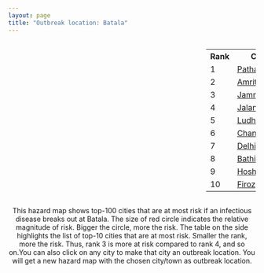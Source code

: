 ```yaml
---
layout: page
title: "Outbreak location: Batala"
---
```

<div style="width: 100%; overflow: auto;">
<div style="width: 75%; float: left;">
<div id="mapid">
<script src="https://buda-magenta.github.io/hazard_map/load_map.js"></script>

<script>
var marker_outbreak = L.marker([31.819303, 75.199994],{"autoPan": true}).addTo(map); marker_outbreak.bindTooltip("Batala").openTooltip();

var circle_1 = L.circle([32.301710, 75.658642], {"pane": "markerPane", "color": "red", "fill": true, "fillOpacity": 0.2, "fillRule": "evenodd", "lineCap": "round", "lineJoin": "round", "opacity": 1.0, "radius": 197664, "stroke": true, "weight": 3}).addTo(map);
circle_1.bindTooltip("Pathankot<br>rank: 1<br>hazard index: 0.197665")
circle_1.bindPopup('<a href="https://buda-magenta.github.io/hazard_map/Pathankot">Pathankot</a>')

var circle_2 = L.circle([31.634308, 74.873679], {"pane": "markerPane", "color": "red", "fill": true, "fillOpacity": 0.2, "fillRule": "evenodd", "lineCap": "round", "lineJoin": "round", "opacity": 1.0, "radius": 54716, "stroke": true, "weight": 3}).addTo(map);
circle_2.bindTooltip("Amritsar<br>rank: 2<br>hazard index: 0.054716")
circle_2.bindPopup('<a href="https://buda-magenta.github.io/hazard_map/Amritsar">Amritsar</a>')

var circle_3 = L.circle([32.718561, 74.858092], {"pane": "markerPane", "color": "red", "fill": true, "fillOpacity": 0.2, "fillRule": "evenodd", "lineCap": "round", "lineJoin": "round", "opacity": 1.0, "radius": 32942, "stroke": true, "weight": 3}).addTo(map);
circle_3.bindTooltip("Jammu<br>rank: 3<br>hazard index: 0.032942")
circle_3.bindPopup('<a href="https://buda-magenta.github.io/hazard_map/Jammu">Jammu</a>')

var circle_4 = L.circle([31.292011, 75.568058], {"pane": "markerPane", "color": "red", "fill": true, "fillOpacity": 0.2, "fillRule": "evenodd", "lineCap": "round", "lineJoin": "round", "opacity": 1.0, "radius": 28100, "stroke": true, "weight": 3}).addTo(map);
circle_4.bindTooltip("Jalandhar<br>rank: 4<br>hazard index: 0.028101")
circle_4.bindPopup('<a href="https://buda-magenta.github.io/hazard_map/Jalandhar">Jalandhar</a>')

var circle_5 = L.circle([30.909016, 75.851601], {"pane": "markerPane", "color": "red", "fill": true, "fillOpacity": 0.2, "fillRule": "evenodd", "lineCap": "round", "lineJoin": "round", "opacity": 1.0, "radius": 27999, "stroke": true, "weight": 3}).addTo(map);
circle_5.bindTooltip("Ludhiana<br>rank: 5<br>hazard index: 0.028000")
circle_5.bindPopup('<a href="https://buda-magenta.github.io/hazard_map/Ludhiana">Ludhiana</a>')

var circle_6 = L.circle([30.733442, 76.779714], {"pane": "markerPane", "color": "red", "fill": true, "fillOpacity": 0.2, "fillRule": "evenodd", "lineCap": "round", "lineJoin": "round", "opacity": 1.0, "radius": 16604, "stroke": true, "weight": 3}).addTo(map);
circle_6.bindTooltip("Chandigarh<br>rank: 6<br>hazard index: 0.016604")
circle_6.bindPopup('<a href="https://buda-magenta.github.io/hazard_map/Chandigarh">Chandigarh</a>')

var circle_7 = L.circle([28.651718, 77.221939], {"pane": "markerPane", "color": "red", "fill": true, "fillOpacity": 0.2, "fillRule": "evenodd", "lineCap": "round", "lineJoin": "round", "opacity": 1.0, "radius": 6230, "stroke": true, "weight": 3}).addTo(map);
circle_7.bindTooltip("Delhi<br>rank: 7<br>hazard index: 0.006230")
circle_7.bindPopup('<a href="https://buda-magenta.github.io/hazard_map/Delhi">Delhi</a>')

var circle_8 = L.circle([30.179115, 75.047102], {"pane": "markerPane", "color": "red", "fill": true, "fillOpacity": 0.2, "fillRule": "evenodd", "lineCap": "round", "lineJoin": "round", "opacity": 1.0, "radius": 5098, "stroke": true, "weight": 3}).addTo(map);
circle_8.bindTooltip("Bathinda<br>rank: 8<br>hazard index: 0.005098")
circle_8.bindPopup('<a href="https://buda-magenta.github.io/hazard_map/Bathinda">Bathinda</a>')

var circle_9 = L.circle([31.608574, 75.846442], {"pane": "markerPane", "color": "red", "fill": true, "fillOpacity": 0.2, "fillRule": "evenodd", "lineCap": "round", "lineJoin": "round", "opacity": 1.0, "radius": 2911, "stroke": true, "weight": 3}).addTo(map);
circle_9.bindTooltip("Hoshiarpur<br>rank: 9<br>hazard index: 0.002911")
circle_9.bindPopup('<a href="https://buda-magenta.github.io/hazard_map/Hoshiarpur">Hoshiarpur</a>')

var circle_10 = L.circle([30.885100, 74.660141], {"pane": "markerPane", "color": "red", "fill": true, "fillOpacity": 0.2, "fillRule": "evenodd", "lineCap": "round", "lineJoin": "round", "opacity": 1.0, "radius": 2097, "stroke": true, "weight": 3}).addTo(map);
circle_10.bindTooltip("Firozpur<br>rank: 10<br>hazard index: 0.002097")
circle_10.bindPopup('<a href="https://buda-magenta.github.io/hazard_map/Firozpur">Firozpur</a>')

var circle_11 = L.circle([30.783987, 75.160574], {"pane": "markerPane", "color": "red", "fill": true, "fillOpacity": 0.2, "fillRule": "evenodd", "lineCap": "round", "lineJoin": "round", "opacity": 1.0, "radius": 2095, "stroke": true, "weight": 3}).addTo(map);
circle_11.bindTooltip("Moga<br>rank: 11<br>hazard index: 0.002096")
circle_11.bindPopup('<a href="https://buda-magenta.github.io/hazard_map/Moga">Moga</a>')

var circle_12 = L.circle([30.283140, 74.522997], {"pane": "markerPane", "color": "red", "fill": true, "fillOpacity": 0.2, "fillRule": "evenodd", "lineCap": "round", "lineJoin": "round", "opacity": 1.0, "radius": 2077, "stroke": true, "weight": 3}).addTo(map);
circle_12.bindTooltip("Muktsar<br>rank: 12<br>hazard index: 0.002078")
circle_12.bindPopup('<a href="https://buda-magenta.github.io/hazard_map/Muktsar">Muktsar</a>')

var circle_13 = L.circle([30.883006, 75.869732], {"pane": "markerPane", "color": "red", "fill": true, "fillOpacity": 0.2, "fillRule": "evenodd", "lineCap": "round", "lineJoin": "round", "opacity": 1.0, "radius": 1711, "stroke": true, "weight": 3}).addTo(map);
circle_13.bindTooltip("S.A.S. Nagar<br>rank: 13<br>hazard index: 0.001711")
circle_13.bindPopup('<a href="https://buda-magenta.github.io/hazard_map/S.A.S._Nagar">S.A.S. Nagar</a>')

var circle_14 = L.circle([31.385241, 75.305523], {"pane": "markerPane", "color": "red", "fill": true, "fillOpacity": 0.2, "fillRule": "evenodd", "lineCap": "round", "lineJoin": "round", "opacity": 1.0, "radius": 1573, "stroke": true, "weight": 3}).addTo(map);
circle_14.bindTooltip("Kapurthala<br>rank: 14<br>hazard index: 0.001573")
circle_14.bindPopup('<a href="https://buda-magenta.github.io/hazard_map/Kapurthala">Kapurthala</a>')

var circle_15 = L.circle([30.533129, 75.880760], {"pane": "markerPane", "color": "red", "fill": true, "fillOpacity": 0.2, "fillRule": "evenodd", "lineCap": "round", "lineJoin": "round", "opacity": 1.0, "radius": 1482, "stroke": true, "weight": 3}).addTo(map);
circle_15.bindTooltip("Malerkotla<br>rank: 15<br>hazard index: 0.001482")
circle_15.bindPopup('<a href="https://buda-magenta.github.io/hazard_map/Malerkotla">Malerkotla</a>')

var circle_16 = L.circle([30.370469, 75.504017], {"pane": "markerPane", "color": "red", "fill": true, "fillOpacity": 0.2, "fillRule": "evenodd", "lineCap": "round", "lineJoin": "round", "opacity": 1.0, "radius": 1277, "stroke": true, "weight": 3}).addTo(map);
circle_16.bindTooltip("Barnala<br>rank: 16<br>hazard index: 0.001278")
circle_16.bindPopup('<a href="https://buda-magenta.github.io/hazard_map/Barnala">Barnala</a>')

var circle_17 = L.circle([34.074744, 74.820444], {"pane": "markerPane", "color": "red", "fill": true, "fillOpacity": 0.2, "fillRule": "evenodd", "lineCap": "round", "lineJoin": "round", "opacity": 1.0, "radius": 1129, "stroke": true, "weight": 3}).addTo(map);
circle_17.bindTooltip("Srinagar<br>rank: 17<br>hazard index: 0.001130")
circle_17.bindPopup('<a href="https://buda-magenta.github.io/hazard_map/Srinagar">Srinagar</a>')

var circle_18 = L.circle([30.384367, 76.770421], {"pane": "markerPane", "color": "red", "fill": true, "fillOpacity": 0.2, "fillRule": "evenodd", "lineCap": "round", "lineJoin": "round", "opacity": 1.0, "radius": 701, "stroke": true, "weight": 3}).addTo(map);
circle_18.bindTooltip("Ambala<br>rank: 18<br>hazard index: 0.000702")
circle_18.bindPopup('<a href="https://buda-magenta.github.io/hazard_map/Ambala">Ambala</a>')

var circle_19 = L.circle([19.075990, 72.877393], {"pane": "markerPane", "color": "red", "fill": true, "fillOpacity": 0.2, "fillRule": "evenodd", "lineCap": "round", "lineJoin": "round", "opacity": 1.0, "radius": 575, "stroke": true, "weight": 3}).addTo(map);
circle_19.bindTooltip("Mumbai<br>rank: 19<br>hazard index: 0.000576")
circle_19.bindPopup('<a href="https://buda-magenta.github.io/hazard_map/Mumbai">Mumbai</a>')

var circle_20 = L.circle([26.296772, 73.035143], {"pane": "markerPane", "color": "red", "fill": true, "fillOpacity": 0.2, "fillRule": "evenodd", "lineCap": "round", "lineJoin": "round", "opacity": 1.0, "radius": 565, "stroke": true, "weight": 3}).addTo(map);
circle_20.bindTooltip("Jodhpur<br>rank: 20<br>hazard index: 0.000566")
circle_20.bindPopup('<a href="https://buda-magenta.github.io/hazard_map/Jodhpur">Jodhpur</a>')

var circle_21 = L.circle([28.428262, 77.002700], {"pane": "markerPane", "color": "red", "fill": true, "fillOpacity": 0.2, "fillRule": "evenodd", "lineCap": "round", "lineJoin": "round", "opacity": 1.0, "radius": 491, "stroke": true, "weight": 3}).addTo(map);
circle_21.bindTooltip("Gurgaon<br>rank: 21<br>hazard index: 0.000492")
circle_21.bindPopup('<a href="https://buda-magenta.github.io/hazard_map/Gurgaon">Gurgaon</a>')

var circle_22 = L.circle([26.838100, 80.934600], {"pane": "markerPane", "color": "red", "fill": true, "fillOpacity": 0.2, "fillRule": "evenodd", "lineCap": "round", "lineJoin": "round", "opacity": 1.0, "radius": 372, "stroke": true, "weight": 3}).addTo(map);
circle_22.bindTooltip("Lucknow<br>rank: 22<br>hazard index: 0.000373")
circle_22.bindPopup('<a href="https://buda-magenta.github.io/hazard_map/Lucknow">Lucknow</a>')

var circle_23 = L.circle([23.021624, 72.579707], {"pane": "markerPane", "color": "red", "fill": true, "fillOpacity": 0.2, "fillRule": "evenodd", "lineCap": "round", "lineJoin": "round", "opacity": 1.0, "radius": 356, "stroke": true, "weight": 3}).addTo(map);
circle_23.bindTooltip("Ahmedabad<br>rank: 23<br>hazard index: 0.000357")
circle_23.bindPopup('<a href="https://buda-magenta.github.io/hazard_map/Ahmedabad">Ahmedabad</a>')

var circle_24 = L.circle([28.015929, 73.317137], {"pane": "markerPane", "color": "red", "fill": true, "fillOpacity": 0.2, "fillRule": "evenodd", "lineCap": "round", "lineJoin": "round", "opacity": 1.0, "radius": 354, "stroke": true, "weight": 3}).addTo(map);
circle_24.bindTooltip("Bikaner<br>rank: 24<br>hazard index: 0.000354")
circle_24.bindPopup('<a href="https://buda-magenta.github.io/hazard_map/Bikaner">Bikaner</a>')

var circle_25 = L.circle([29.988077, 77.508130], {"pane": "markerPane", "color": "red", "fill": true, "fillOpacity": 0.2, "fillRule": "evenodd", "lineCap": "round", "lineJoin": "round", "opacity": 1.0, "radius": 353, "stroke": true, "weight": 3}).addTo(map);
circle_25.bindTooltip("Saharanpur<br>rank: 25<br>hazard index: 0.000353")
circle_25.bindPopup('<a href="https://buda-magenta.github.io/hazard_map/Saharanpur">Saharanpur</a>')

var circle_26 = L.circle([25.531031, 78.652689], {"pane": "markerPane", "color": "red", "fill": true, "fillOpacity": 0.2, "fillRule": "evenodd", "lineCap": "round", "lineJoin": "round", "opacity": 1.0, "radius": 313, "stroke": true, "weight": 3}).addTo(map);
circle_26.bindTooltip("Jhansi<br>rank: 26<br>hazard index: 0.000313")
circle_26.bindPopup('<a href="https://buda-magenta.github.io/hazard_map/Jhansi">Jhansi</a>')

var circle_27 = L.circle([30.145054, 74.195660], {"pane": "markerPane", "color": "red", "fill": true, "fillOpacity": 0.2, "fillRule": "evenodd", "lineCap": "round", "lineJoin": "round", "opacity": 1.0, "radius": 307, "stroke": true, "weight": 3}).addTo(map);
circle_27.bindTooltip("Abohar<br>rank: 27<br>hazard index: 0.000307")
circle_27.bindPopup('<a href="https://buda-magenta.github.io/hazard_map/Abohar">Abohar</a>')

var circle_28 = L.circle([29.168807, 75.746110], {"pane": "markerPane", "color": "red", "fill": true, "fillOpacity": 0.2, "fillRule": "evenodd", "lineCap": "round", "lineJoin": "round", "opacity": 1.0, "radius": 277, "stroke": true, "weight": 3}).addTo(map);
circle_28.bindTooltip("Hisar<br>rank: 28<br>hazard index: 0.000277")
circle_28.bindPopup('<a href="https://buda-magenta.github.io/hazard_map/Hisar">Hisar</a>')

var circle_29 = L.circle([31.104153, 77.170973], {"pane": "markerPane", "color": "red", "fill": true, "fillOpacity": 0.2, "fillRule": "evenodd", "lineCap": "round", "lineJoin": "round", "opacity": 1.0, "radius": 261, "stroke": true, "weight": 3}).addTo(map);
circle_29.bindTooltip("Shimla<br>rank: 29<br>hazard index: 0.000261")
circle_29.bindPopup('<a href="https://buda-magenta.github.io/hazard_map/Shimla">Shimla</a>')

var circle_30 = L.circle([22.541418, 88.357691], {"pane": "markerPane", "color": "red", "fill": true, "fillOpacity": 0.2, "fillRule": "evenodd", "lineCap": "round", "lineJoin": "round", "opacity": 1.0, "radius": 259, "stroke": true, "weight": 3}).addTo(map);
circle_30.bindTooltip("Kolkata<br>rank: 30<br>hazard index: 0.000259")
circle_30.bindPopup('<a href="https://buda-magenta.github.io/hazard_map/Kolkata">Kolkata</a>')

var circle_31 = L.circle([28.863842, 78.805778], {"pane": "markerPane", "color": "red", "fill": true, "fillOpacity": 0.2, "fillRule": "evenodd", "lineCap": "round", "lineJoin": "round", "opacity": 1.0, "radius": 227, "stroke": true, "weight": 3}).addTo(map);
circle_31.bindTooltip("Moradabad<br>rank: 31<br>hazard index: 0.000227")
circle_31.bindPopup('<a href="https://buda-magenta.github.io/hazard_map/Moradabad">Moradabad</a>')

var circle_32 = L.circle([29.367200, 74.298364], {"pane": "markerPane", "color": "red", "fill": true, "fillOpacity": 0.2, "fillRule": "evenodd", "lineCap": "round", "lineJoin": "round", "opacity": 1.0, "radius": 214, "stroke": true, "weight": 3}).addTo(map);
circle_32.bindTooltip("Hanumangarh<br>rank: 32<br>hazard index: 0.000215")
circle_32.bindPopup('<a href="https://buda-magenta.github.io/hazard_map/Hanumangarh">Hanumangarh</a>')

var circle_33 = L.circle([28.457876, 79.405571], {"pane": "markerPane", "color": "red", "fill": true, "fillOpacity": 0.2, "fillRule": "evenodd", "lineCap": "round", "lineJoin": "round", "opacity": 1.0, "radius": 193, "stroke": true, "weight": 3}).addTo(map);
circle_33.bindTooltip("Bareilly<br>rank: 33<br>hazard index: 0.000193")
circle_33.bindPopup('<a href="https://buda-magenta.github.io/hazard_map/Bareilly">Bareilly</a>')

var circle_34 = L.circle([30.325565, 78.043681], {"pane": "markerPane", "color": "red", "fill": true, "fillOpacity": 0.2, "fillRule": "evenodd", "lineCap": "round", "lineJoin": "round", "opacity": 1.0, "radius": 184, "stroke": true, "weight": 3}).addTo(map);
circle_34.bindTooltip("Dehradun<br>rank: 34<br>hazard index: 0.000184")
circle_34.bindPopup('<a href="https://buda-magenta.github.io/hazard_map/Dehradun">Dehradun</a>')

var circle_35 = L.circle([26.460914, 80.321759], {"pane": "markerPane", "color": "red", "fill": true, "fillOpacity": 0.2, "fillRule": "evenodd", "lineCap": "round", "lineJoin": "round", "opacity": 1.0, "radius": 129, "stroke": true, "weight": 3}).addTo(map);
circle_35.bindTooltip("Kanpur<br>rank: 35<br>hazard index: 0.000129")
circle_35.bindPopup('<a href="https://buda-magenta.github.io/hazard_map/Kanpur">Kanpur</a>')

var circle_36 = L.circle([26.671329, 83.364583], {"pane": "markerPane", "color": "red", "fill": true, "fillOpacity": 0.2, "fillRule": "evenodd", "lineCap": "round", "lineJoin": "round", "opacity": 1.0, "radius": 126, "stroke": true, "weight": 3}).addTo(map);
circle_36.bindTooltip("Gorakhpur<br>rank: 36<br>hazard index: 0.000127")
circle_36.bindPopup('<a href="https://buda-magenta.github.io/hazard_map/Gorakhpur">Gorakhpur</a>')

var circle_37 = L.circle([30.209087, 76.339872], {"pane": "markerPane", "color": "red", "fill": true, "fillOpacity": 0.2, "fillRule": "evenodd", "lineCap": "round", "lineJoin": "round", "opacity": 1.0, "radius": 117, "stroke": true, "weight": 3}).addTo(map);
circle_37.bindTooltip("Patiala<br>rank: 37<br>hazard index: 0.000118")
circle_37.bindPopup('<a href="https://buda-magenta.github.io/hazard_map/Patiala">Patiala</a>')

var circle_38 = L.circle([29.391275, 76.977168], {"pane": "markerPane", "color": "red", "fill": true, "fillOpacity": 0.2, "fillRule": "evenodd", "lineCap": "round", "lineJoin": "round", "opacity": 1.0, "radius": 106, "stroke": true, "weight": 3}).addTo(map);
circle_38.bindTooltip("Panipat<br>rank: 38<br>hazard index: 0.000106")
circle_38.bindPopup('<a href="https://buda-magenta.github.io/hazard_map/Panipat">Panipat</a>')

var circle_39 = L.circle([29.680327, 76.989625], {"pane": "markerPane", "color": "red", "fill": true, "fillOpacity": 0.2, "fillRule": "evenodd", "lineCap": "round", "lineJoin": "round", "opacity": 1.0, "radius": 103, "stroke": true, "weight": 3}).addTo(map);
circle_39.bindTooltip("Karnal<br>rank: 39<br>hazard index: 0.000104")
circle_39.bindPopup('<a href="https://buda-magenta.github.io/hazard_map/Karnal">Karnal</a>')

var circle_40 = L.circle([26.915458, 75.818982], {"pane": "markerPane", "color": "red", "fill": true, "fillOpacity": 0.2, "fillRule": "evenodd", "lineCap": "round", "lineJoin": "round", "opacity": 1.0, "radius": 100, "stroke": true, "weight": 3}).addTo(map);
circle_40.bindTooltip("Jaipur<br>rank: 40<br>hazard index: 0.000100")
circle_40.bindPopup('<a href="https://buda-magenta.github.io/hazard_map/Jaipur">Jaipur</a>')

var circle_41 = L.circle([29.583333, 75.083333], {"pane": "markerPane", "color": "red", "fill": true, "fillOpacity": 0.2, "fillRule": "evenodd", "lineCap": "round", "lineJoin": "round", "opacity": 1.0, "radius": 91, "stroke": true, "weight": 3}).addTo(map);
circle_41.bindTooltip("Sirsa<br>rank: 41<br>hazard index: 0.000091")
circle_41.bindPopup('<a href="https://buda-magenta.github.io/hazard_map/Sirsa">Sirsa</a>')

var circle_42 = L.circle([25.335649, 83.007629], {"pane": "markerPane", "color": "red", "fill": true, "fillOpacity": 0.2, "fillRule": "evenodd", "lineCap": "round", "lineJoin": "round", "opacity": 1.0, "radius": 90, "stroke": true, "weight": 3}).addTo(map);
circle_42.bindTooltip("Varanasi<br>rank: 42<br>hazard index: 0.000091")
circle_42.bindPopup('<a href="https://buda-magenta.github.io/hazard_map/Varanasi">Varanasi</a>')

var circle_43 = L.circle([27.175255, 78.009816], {"pane": "markerPane", "color": "red", "fill": true, "fillOpacity": 0.2, "fillRule": "evenodd", "lineCap": "round", "lineJoin": "round", "opacity": 1.0, "radius": 90, "stroke": true, "weight": 3}).addTo(map);
circle_43.bindTooltip("Agra<br>rank: 43<br>hazard index: 0.000091")
circle_43.bindPopup('<a href="https://buda-magenta.github.io/hazard_map/Agra">Agra</a>')

var circle_44 = L.circle([12.979120, 77.591300], {"pane": "markerPane", "color": "red", "fill": true, "fillOpacity": 0.2, "fillRule": "evenodd", "lineCap": "round", "lineJoin": "round", "opacity": 1.0, "radius": 89, "stroke": true, "weight": 3}).addTo(map);
circle_44.bindTooltip("Bangalore<br>rank: 44<br>hazard index: 0.000090")
circle_44.bindPopup('<a href="https://buda-magenta.github.io/hazard_map/Bangalore">Bangalore</a>')

var circle_45 = L.circle([25.609324, 85.123525], {"pane": "markerPane", "color": "red", "fill": true, "fillOpacity": 0.2, "fillRule": "evenodd", "lineCap": "round", "lineJoin": "round", "opacity": 1.0, "radius": 85, "stroke": true, "weight": 3}).addTo(map);
circle_45.bindTooltip("Patna<br>rank: 45<br>hazard index: 0.000086")
circle_45.bindPopup('<a href="https://buda-magenta.github.io/hazard_map/Patna">Patna</a>')

var circle_46 = L.circle([23.258486, 77.401989], {"pane": "markerPane", "color": "red", "fill": true, "fillOpacity": 0.2, "fillRule": "evenodd", "lineCap": "round", "lineJoin": "round", "opacity": 1.0, "radius": 82, "stroke": true, "weight": 3}).addTo(map);
circle_46.bindTooltip("Bhopal<br>rank: 46<br>hazard index: 0.000083")
circle_46.bindPopup('<a href="https://buda-magenta.github.io/hazard_map/Bhopal">Bhopal</a>')

var circle_47 = L.circle([28.402979, 77.310384], {"pane": "markerPane", "color": "red", "fill": true, "fillOpacity": 0.2, "fillRule": "evenodd", "lineCap": "round", "lineJoin": "round", "opacity": 1.0, "radius": 80, "stroke": true, "weight": 3}).addTo(map);
circle_47.bindTooltip("Faridabad<br>rank: 47<br>hazard index: 0.000081")
circle_47.bindPopup('<a href="https://buda-magenta.github.io/hazard_map/Faridabad">Faridabad</a>')

var circle_48 = L.circle([21.170200, 72.831100], {"pane": "markerPane", "color": "red", "fill": true, "fillOpacity": 0.2, "fillRule": "evenodd", "lineCap": "round", "lineJoin": "round", "opacity": 1.0, "radius": 69, "stroke": true, "weight": 3}).addTo(map);
circle_48.bindTooltip("Surat<br>rank: 48<br>hazard index: 0.000070")
circle_48.bindPopup('<a href="https://buda-magenta.github.io/hazard_map/Surat">Surat</a>')

var circle_49 = L.circle([23.749721, 91.876635], {"pane": "markerPane", "color": "red", "fill": true, "fillOpacity": 0.2, "fillRule": "evenodd", "lineCap": "round", "lineJoin": "round", "opacity": 1.0, "radius": 67, "stroke": true, "weight": 3}).addTo(map);
circle_49.bindTooltip("Ganganagar<br>rank: 49<br>hazard index: 0.000068")
circle_49.bindPopup('<a href="https://buda-magenta.github.io/hazard_map/Ganganagar">Ganganagar</a>')

var circle_50 = L.circle([28.901090, 76.580194], {"pane": "markerPane", "color": "red", "fill": true, "fillOpacity": 0.2, "fillRule": "evenodd", "lineCap": "round", "lineJoin": "round", "opacity": 1.0, "radius": 64, "stroke": true, "weight": 3}).addTo(map);
circle_50.bindTooltip("Rohtak<br>rank: 50<br>hazard index: 0.000064")
circle_50.bindPopup('<a href="https://buda-magenta.github.io/hazard_map/Rohtak">Rohtak</a>')

var circle_51 = L.circle([21.149813, 79.082056], {"pane": "markerPane", "color": "red", "fill": true, "fillOpacity": 0.2, "fillRule": "evenodd", "lineCap": "round", "lineJoin": "round", "opacity": 1.0, "radius": 61, "stroke": true, "weight": 3}).addTo(map);
circle_51.bindTooltip("Nagpur<br>rank: 51<br>hazard index: 0.000062")
circle_51.bindPopup('<a href="https://buda-magenta.github.io/hazard_map/Nagpur">Nagpur</a>')

var circle_52 = L.circle([26.203725, 78.157363], {"pane": "markerPane", "color": "red", "fill": true, "fillOpacity": 0.2, "fillRule": "evenodd", "lineCap": "round", "lineJoin": "round", "opacity": 1.0, "radius": 60, "stroke": true, "weight": 3}).addTo(map);
circle_52.bindTooltip("Gwalior<br>rank: 52<br>hazard index: 0.000061")
circle_52.bindPopup('<a href="https://buda-magenta.github.io/hazard_map/Gwalior">Gwalior</a>')

var circle_53 = L.circle([29.301826, 76.338471], {"pane": "markerPane", "color": "red", "fill": true, "fillOpacity": 0.2, "fillRule": "evenodd", "lineCap": "round", "lineJoin": "round", "opacity": 1.0, "radius": 58, "stroke": true, "weight": 3}).addTo(map);
circle_53.bindTooltip("Jind<br>rank: 53<br>hazard index: 0.000059")
circle_53.bindPopup('<a href="https://buda-magenta.github.io/hazard_map/Jind">Jind</a>')

var circle_54 = L.circle([29.000653, 77.768229], {"pane": "markerPane", "color": "red", "fill": true, "fillOpacity": 0.2, "fillRule": "evenodd", "lineCap": "round", "lineJoin": "round", "opacity": 1.0, "radius": 56, "stroke": true, "weight": 3}).addTo(map);
circle_54.bindTooltip("Meerut<br>rank: 54<br>hazard index: 0.000057")
circle_54.bindPopup('<a href="https://buda-magenta.github.io/hazard_map/Meerut">Meerut</a>')

var circle_55 = L.circle([30.211200, 77.286390], {"pane": "markerPane", "color": "red", "fill": true, "fillOpacity": 0.2, "fillRule": "evenodd", "lineCap": "round", "lineJoin": "round", "opacity": 1.0, "radius": 56, "stroke": true, "weight": 3}).addTo(map);
circle_55.bindTooltip("Yamunanagar<br>rank: 55<br>hazard index: 0.000056")
circle_55.bindPopup('<a href="https://buda-magenta.github.io/hazard_map/Yamunanagar">Yamunanagar</a>')

var circle_56 = L.circle([27.060786, 74.176675], {"pane": "markerPane", "color": "red", "fill": true, "fillOpacity": 0.2, "fillRule": "evenodd", "lineCap": "round", "lineJoin": "round", "opacity": 1.0, "radius": 55, "stroke": true, "weight": 3}).addTo(map);
circle_56.bindTooltip("Nagaur<br>rank: 56<br>hazard index: 0.000055")
circle_56.bindPopup('<a href="https://buda-magenta.github.io/hazard_map/Nagaur">Nagaur</a>')

var circle_57 = L.circle([29.938447, 78.145298], {"pane": "markerPane", "color": "red", "fill": true, "fillOpacity": 0.2, "fillRule": "evenodd", "lineCap": "round", "lineJoin": "round", "opacity": 1.0, "radius": 52, "stroke": true, "weight": 3}).addTo(map);
circle_57.bindTooltip("Haridwar<br>rank: 57<br>hazard index: 0.000053")
circle_57.bindPopup('<a href="https://buda-magenta.github.io/hazard_map/Haridwar">Haridwar</a>')

var circle_58 = L.circle([29.003314, 77.016732], {"pane": "markerPane", "color": "red", "fill": true, "fillOpacity": 0.2, "fillRule": "evenodd", "lineCap": "round", "lineJoin": "round", "opacity": 1.0, "radius": 49, "stroke": true, "weight": 3}).addTo(map);
circle_58.bindTooltip("Sonipat<br>rank: 58<br>hazard index: 0.000050")
circle_58.bindPopup('<a href="https://buda-magenta.github.io/hazard_map/Sonipat">Sonipat</a>')

var circle_59 = L.circle([26.148658, 85.340013], {"pane": "markerPane", "color": "red", "fill": true, "fillOpacity": 0.2, "fillRule": "evenodd", "lineCap": "round", "lineJoin": "round", "opacity": 1.0, "radius": 47, "stroke": true, "weight": 3}).addTo(map);
circle_59.bindTooltip("Muzaffarpur<br>rank: 59<br>hazard index: 0.000047")
circle_59.bindPopup('<a href="https://buda-magenta.github.io/hazard_map/Muzaffarpur">Muzaffarpur</a>')

var circle_60 = L.circle([27.912633, 79.746563], {"pane": "markerPane", "color": "red", "fill": true, "fillOpacity": 0.2, "fillRule": "evenodd", "lineCap": "round", "lineJoin": "round", "opacity": 1.0, "radius": 47, "stroke": true, "weight": 3}).addTo(map);
circle_60.bindTooltip("Shahjahanpur<br>rank: 60<br>hazard index: 0.000047")
circle_60.bindPopup('<a href="https://buda-magenta.github.io/hazard_map/Shahjahanpur">Shahjahanpur</a>')

var circle_61 = L.circle([18.521428, 73.854454], {"pane": "markerPane", "color": "red", "fill": true, "fillOpacity": 0.2, "fillRule": "evenodd", "lineCap": "round", "lineJoin": "round", "opacity": 1.0, "radius": 41, "stroke": true, "weight": 3}).addTo(map);
circle_61.bindTooltip("Pune<br>rank: 61<br>hazard index: 0.000042")
circle_61.bindPopup('<a href="https://buda-magenta.github.io/hazard_map/Pune">Pune</a>')

var circle_62 = L.circle([25.438130, 81.833800], {"pane": "markerPane", "color": "red", "fill": true, "fillOpacity": 0.2, "fillRule": "evenodd", "lineCap": "round", "lineJoin": "round", "opacity": 1.0, "radius": 41, "stroke": true, "weight": 3}).addTo(map);
circle_62.bindTooltip("Allahabad<br>rank: 62<br>hazard index: 0.000041")
circle_62.bindPopup('<a href="https://buda-magenta.github.io/hazard_map/Allahabad">Allahabad</a>')

var circle_63 = L.circle([17.388786, 78.461065], {"pane": "markerPane", "color": "red", "fill": true, "fillOpacity": 0.2, "fillRule": "evenodd", "lineCap": "round", "lineJoin": "round", "opacity": 1.0, "radius": 39, "stroke": true, "weight": 3}).addTo(map);
circle_63.bindTooltip("Hyderabad<br>rank: 63<br>hazard index: 0.000039")
circle_63.bindPopup('<a href="https://buda-magenta.github.io/hazard_map/Hyderabad">Hyderabad</a>')

var circle_64 = L.circle([29.869350, 77.890212], {"pane": "markerPane", "color": "red", "fill": true, "fillOpacity": 0.2, "fillRule": "evenodd", "lineCap": "round", "lineJoin": "round", "opacity": 1.0, "radius": 36, "stroke": true, "weight": 3}).addTo(map);
circle_64.bindTooltip("Roorkee<br>rank: 64<br>hazard index: 0.000036")
circle_64.bindPopup('<a href="https://buda-magenta.github.io/hazard_map/Roorkee">Roorkee</a>')

var circle_65 = L.circle([27.876990, 78.137290], {"pane": "markerPane", "color": "red", "fill": true, "fillOpacity": 0.2, "fillRule": "evenodd", "lineCap": "round", "lineJoin": "round", "opacity": 1.0, "radius": 36, "stroke": true, "weight": 3}).addTo(map);
circle_65.bindTooltip("Aligarh<br>rank: 65<br>hazard index: 0.000036")
circle_65.bindPopup('<a href="https://buda-magenta.github.io/hazard_map/Aligarh">Aligarh</a>')

var circle_66 = L.circle([28.733400, 77.298600], {"pane": "markerPane", "color": "red", "fill": true, "fillOpacity": 0.2, "fillRule": "evenodd", "lineCap": "round", "lineJoin": "round", "opacity": 1.0, "radius": 35, "stroke": true, "weight": 3}).addTo(map);
circle_66.bindTooltip("Loni<br>rank: 66<br>hazard index: 0.000036")
circle_66.bindPopup('<a href="https://buda-magenta.github.io/hazard_map/Loni">Loni</a>')

var circle_67 = L.circle([13.083694, 80.270186], {"pane": "markerPane", "color": "red", "fill": true, "fillOpacity": 0.2, "fillRule": "evenodd", "lineCap": "round", "lineJoin": "round", "opacity": 1.0, "radius": 34, "stroke": true, "weight": 3}).addTo(map);
circle_67.bindTooltip("Chennai<br>rank: 67<br>hazard index: 0.000034")
circle_67.bindPopup('<a href="https://buda-magenta.github.io/hazard_map/Chennai">Chennai</a>')

var circle_68 = L.circle([28.195647, 76.616518], {"pane": "markerPane", "color": "red", "fill": true, "fillOpacity": 0.2, "fillRule": "evenodd", "lineCap": "round", "lineJoin": "round", "opacity": 1.0, "radius": 33, "stroke": true, "weight": 3}).addTo(map);
circle_68.bindTooltip("Rewari<br>rank: 68<br>hazard index: 0.000033")
circle_68.bindPopup('<a href="https://buda-magenta.github.io/hazard_map/Rewari">Rewari</a>')

var circle_69 = L.circle([23.687130, 86.974659], {"pane": "markerPane", "color": "red", "fill": true, "fillOpacity": 0.2, "fillRule": "evenodd", "lineCap": "round", "lineJoin": "round", "opacity": 1.0, "radius": 32, "stroke": true, "weight": 3}).addTo(map);
circle_69.bindTooltip("Asansol<br>rank: 69<br>hazard index: 0.000032")
circle_69.bindPopup('<a href="https://buda-magenta.github.io/hazard_map/Asansol">Asansol</a>')

var circle_70 = L.circle([19.194329, 72.970178], {"pane": "markerPane", "color": "red", "fill": true, "fillOpacity": 0.2, "fillRule": "evenodd", "lineCap": "round", "lineJoin": "round", "opacity": 1.0, "radius": 32, "stroke": true, "weight": 3}).addTo(map);
circle_70.bindTooltip("Thane<br>rank: 70<br>hazard index: 0.000032")
circle_70.bindPopup('<a href="https://buda-magenta.github.io/hazard_map/Thane">Thane</a>')

var circle_71 = L.circle([28.794068, 79.185930], {"pane": "markerPane", "color": "red", "fill": true, "fillOpacity": 0.2, "fillRule": "evenodd", "lineCap": "round", "lineJoin": "round", "opacity": 1.0, "radius": 31, "stroke": true, "weight": 3}).addTo(map);
circle_71.bindTooltip("Rampur<br>rank: 71<br>hazard index: 0.000032")
circle_71.bindPopup('<a href="https://buda-magenta.github.io/hazard_map/Rampur">Rampur</a>')

var circle_72 = L.circle([30.129326, 77.245483], {"pane": "markerPane", "color": "red", "fill": true, "fillOpacity": 0.2, "fillRule": "evenodd", "lineCap": "round", "lineJoin": "round", "opacity": 1.0, "radius": 30, "stroke": true, "weight": 3}).addTo(map);
circle_72.bindTooltip("Jagadhri<br>rank: 72<br>hazard index: 0.000030")
circle_72.bindPopup('<a href="https://buda-magenta.github.io/hazard_map/Jagadhri">Jagadhri</a>')

var circle_73 = L.circle([22.720362, 75.868200], {"pane": "markerPane", "color": "red", "fill": true, "fillOpacity": 0.2, "fillRule": "evenodd", "lineCap": "round", "lineJoin": "round", "opacity": 1.0, "radius": 29, "stroke": true, "weight": 3}).addTo(map);
circle_73.bindTooltip("Indore<br>rank: 73<br>hazard index: 0.000029")
circle_73.bindPopup('<a href="https://buda-magenta.github.io/hazard_map/Indore">Indore</a>')

var circle_74 = L.circle([23.795281, 86.430964], {"pane": "markerPane", "color": "red", "fill": true, "fillOpacity": 0.2, "fillRule": "evenodd", "lineCap": "round", "lineJoin": "round", "opacity": 1.0, "radius": 29, "stroke": true, "weight": 3}).addTo(map);
circle_74.bindTooltip("Dhanbad<br>rank: 74<br>hazard index: 0.000029")
circle_74.bindPopup('<a href="https://buda-magenta.github.io/hazard_map/Dhanbad">Dhanbad</a>')

var circle_75 = L.circle([25.773344, 84.784977], {"pane": "markerPane", "color": "red", "fill": true, "fillOpacity": 0.2, "fillRule": "evenodd", "lineCap": "round", "lineJoin": "round", "opacity": 1.0, "radius": 28, "stroke": true, "weight": 3}).addTo(map);
circle_75.bindTooltip("Chapra<br>rank: 75<br>hazard index: 0.000029")
circle_75.bindPopup('<a href="https://buda-magenta.github.io/hazard_map/Chapra">Chapra</a>')

var circle_76 = L.circle([22.297314, 73.194257], {"pane": "markerPane", "color": "red", "fill": true, "fillOpacity": 0.2, "fillRule": "evenodd", "lineCap": "round", "lineJoin": "round", "opacity": 1.0, "radius": 28, "stroke": true, "weight": 3}).addTo(map);
circle_76.bindTooltip("Vadodara<br>rank: 76<br>hazard index: 0.000029")
circle_76.bindPopup('<a href="https://buda-magenta.github.io/hazard_map/Vadodara">Vadodara</a>')

var circle_77 = L.circle([25.565691, 80.063489], {"pane": "markerPane", "color": "red", "fill": true, "fillOpacity": 0.2, "fillRule": "evenodd", "lineCap": "round", "lineJoin": "round", "opacity": 1.0, "radius": 28, "stroke": true, "weight": 3}).addTo(map);
circle_77.bindTooltip("Khanna<br>rank: 77<br>hazard index: 0.000029")
circle_77.bindPopup('<a href="https://buda-magenta.github.io/hazard_map/Khanna">Khanna</a>')

var circle_78 = L.circle([28.660965, 76.834676], {"pane": "markerPane", "color": "red", "fill": true, "fillOpacity": 0.2, "fillRule": "evenodd", "lineCap": "round", "lineJoin": "round", "opacity": 1.0, "radius": 28, "stroke": true, "weight": 3}).addTo(map);
circle_78.bindTooltip("Bahadurgarh<br>rank: 78<br>hazard index: 0.000028")
circle_78.bindPopup('<a href="https://buda-magenta.github.io/hazard_map/Bahadurgarh">Bahadurgarh</a>')

var circle_79 = L.circle([19.169335, 77.311013], {"pane": "markerPane", "color": "red", "fill": true, "fillOpacity": 0.2, "fillRule": "evenodd", "lineCap": "round", "lineJoin": "round", "opacity": 1.0, "radius": 27, "stroke": true, "weight": 3}).addTo(map);
circle_79.bindTooltip("Nanded Waghala<br>rank: 79<br>hazard index: 0.000027")
circle_79.bindPopup('<a href="https://buda-magenta.github.io/hazard_map/Nanded_Waghala">Nanded Waghala</a>')

var circle_80 = L.circle([23.535048, 87.338043], {"pane": "markerPane", "color": "red", "fill": true, "fillOpacity": 0.2, "fillRule": "evenodd", "lineCap": "round", "lineJoin": "round", "opacity": 1.0, "radius": 26, "stroke": true, "weight": 3}).addTo(map);
circle_80.bindTooltip("Durgapur<br>rank: 80<br>hazard index: 0.000027")
circle_80.bindPopup('<a href="https://buda-magenta.github.io/hazard_map/Durgapur">Durgapur</a>')

var circle_81 = L.circle([27.504639, 80.829466], {"pane": "markerPane", "color": "red", "fill": true, "fillOpacity": 0.2, "fillRule": "evenodd", "lineCap": "round", "lineJoin": "round", "opacity": 1.0, "radius": 24, "stroke": true, "weight": 3}).addTo(map);
circle_81.bindTooltip("Sitapur<br>rank: 81<br>hazard index: 0.000025")
circle_81.bindPopup('<a href="https://buda-magenta.github.io/hazard_map/Sitapur">Sitapur</a>')

var circle_82 = L.circle([29.448006, 77.740685], {"pane": "markerPane", "color": "red", "fill": true, "fillOpacity": 0.2, "fillRule": "evenodd", "lineCap": "round", "lineJoin": "round", "opacity": 1.0, "radius": 24, "stroke": true, "weight": 3}).addTo(map);
circle_82.bindTooltip("Muzaffarnagar<br>rank: 82<br>hazard index: 0.000025")
circle_82.bindPopup('<a href="https://buda-magenta.github.io/hazard_map/Muzaffarnagar">Muzaffarnagar</a>')

var circle_83 = L.circle([21.237947, 81.633683], {"pane": "markerPane", "color": "red", "fill": true, "fillOpacity": 0.2, "fillRule": "evenodd", "lineCap": "round", "lineJoin": "round", "opacity": 1.0, "radius": 24, "stroke": true, "weight": 3}).addTo(map);
circle_83.bindTooltip("Raipur<br>rank: 83<br>hazard index: 0.000025")
circle_83.bindPopup('<a href="https://buda-magenta.github.io/hazard_map/Raipur">Raipur</a>')

var circle_84 = L.circle([27.633333, 77.583333], {"pane": "markerPane", "color": "red", "fill": true, "fillOpacity": 0.2, "fillRule": "evenodd", "lineCap": "round", "lineJoin": "round", "opacity": 1.0, "radius": 24, "stroke": true, "weight": 3}).addTo(map);
circle_84.bindTooltip("Mathura<br>rank: 84<br>hazard index: 0.000024")
circle_84.bindPopup('<a href="https://buda-magenta.github.io/hazard_map/Mathura">Mathura</a>')

var circle_85 = L.circle([28.753900, 77.399900], {"pane": "markerPane", "color": "red", "fill": true, "fillOpacity": 0.2, "fillRule": "evenodd", "lineCap": "round", "lineJoin": "round", "opacity": 1.0, "radius": 23, "stroke": true, "weight": 3}).addTo(map);
circle_85.bindTooltip("Khora<br>rank: 85<br>hazard index: 0.000024")
circle_85.bindPopup('<a href="https://buda-magenta.github.io/hazard_map/Khora">Khora</a>')

var circle_86 = L.circle([25.512719, 86.090571], {"pane": "markerPane", "color": "red", "fill": true, "fillOpacity": 0.2, "fillRule": "evenodd", "lineCap": "round", "lineJoin": "round", "opacity": 1.0, "radius": 23, "stroke": true, "weight": 3}).addTo(map);
circle_86.bindTooltip("Begusarai<br>rank: 86<br>hazard index: 0.000024")
circle_86.bindPopup('<a href="https://buda-magenta.github.io/hazard_map/Begusarai">Begusarai</a>')

var circle_87 = L.circle([26.180598, 91.753943], {"pane": "markerPane", "color": "red", "fill": true, "fillOpacity": 0.2, "fillRule": "evenodd", "lineCap": "round", "lineJoin": "round", "opacity": 1.0, "radius": 22, "stroke": true, "weight": 3}).addTo(map);
circle_87.bindTooltip("Guwahati<br>rank: 87<br>hazard index: 0.000022")
circle_87.bindPopup('<a href="https://buda-magenta.github.io/hazard_map/Guwahati">Guwahati</a>')

var circle_88 = L.circle([25.196826, 76.000893], {"pane": "markerPane", "color": "red", "fill": true, "fillOpacity": 0.2, "fillRule": "evenodd", "lineCap": "round", "lineJoin": "round", "opacity": 1.0, "radius": 21, "stroke": true, "weight": 3}).addTo(map);
circle_88.bindTooltip("Kota<br>rank: 88<br>hazard index: 0.000022")
circle_88.bindPopup('<a href="https://buda-magenta.github.io/hazard_map/Kota">Kota</a>')

var circle_89 = L.circle([26.083143, 86.032571], {"pane": "markerPane", "color": "red", "fill": true, "fillOpacity": 0.2, "fillRule": "evenodd", "lineCap": "round", "lineJoin": "round", "opacity": 1.0, "radius": 21, "stroke": true, "weight": 3}).addTo(map);
circle_89.bindTooltip("Darbhanga<br>rank: 89<br>hazard index: 0.000022")
circle_89.bindPopup('<a href="https://buda-magenta.github.io/hazard_map/Darbhanga">Darbhanga</a>')

var circle_90 = L.circle([28.793170, 76.139128], {"pane": "markerPane", "color": "red", "fill": true, "fillOpacity": 0.2, "fillRule": "evenodd", "lineCap": "round", "lineJoin": "round", "opacity": 1.0, "radius": 21, "stroke": true, "weight": 3}).addTo(map);
circle_90.bindTooltip("Bhiwani<br>rank: 90<br>hazard index: 0.000021")
circle_90.bindPopup('<a href="https://buda-magenta.github.io/hazard_map/Bhiwani">Bhiwani</a>')

var circle_91 = L.circle([25.720581, 85.255560], {"pane": "markerPane", "color": "red", "fill": true, "fillOpacity": 0.2, "fillRule": "evenodd", "lineCap": "round", "lineJoin": "round", "opacity": 1.0, "radius": 21, "stroke": true, "weight": 3}).addTo(map);
circle_91.bindTooltip("Hajipur<br>rank: 91<br>hazard index: 0.000021")
circle_91.bindPopup('<a href="https://buda-magenta.github.io/hazard_map/Hajipur">Hajipur</a>')

var circle_92 = L.circle([27.177366, 78.389912], {"pane": "markerPane", "color": "red", "fill": true, "fillOpacity": 0.2, "fillRule": "evenodd", "lineCap": "round", "lineJoin": "round", "opacity": 1.0, "radius": 20, "stroke": true, "weight": 3}).addTo(map);
circle_92.bindTooltip("Firozabad<br>rank: 92<br>hazard index: 0.000021")
circle_92.bindPopup('<a href="https://buda-magenta.github.io/hazard_map/Firozabad">Firozabad</a>')

var circle_93 = L.circle([26.724789, 82.793269], {"pane": "markerPane", "color": "red", "fill": true, "fillOpacity": 0.2, "fillRule": "evenodd", "lineCap": "round", "lineJoin": "round", "opacity": 1.0, "radius": 20, "stroke": true, "weight": 3}).addTo(map);
circle_93.bindTooltip("Basti<br>rank: 93<br>hazard index: 0.000020")
circle_93.bindPopup('<a href="https://buda-magenta.github.io/hazard_map/Basti">Basti</a>')

var circle_94 = L.circle([27.109667, 81.918329], {"pane": "markerPane", "color": "red", "fill": true, "fillOpacity": 0.2, "fillRule": "evenodd", "lineCap": "round", "lineJoin": "round", "opacity": 1.0, "radius": 20, "stroke": true, "weight": 3}).addTo(map);
circle_94.bindTooltip("Gonda<br>rank: 94<br>hazard index: 0.000020")
circle_94.bindPopup('<a href="https://buda-magenta.github.io/hazard_map/Gonda">Gonda</a>')

var circle_95 = L.circle([15.398403, 73.812918], {"pane": "markerPane", "color": "red", "fill": true, "fillOpacity": 0.2, "fillRule": "evenodd", "lineCap": "round", "lineJoin": "round", "opacity": 1.0, "radius": 19, "stroke": true, "weight": 3}).addTo(map);
circle_95.bindTooltip("Vasco Da Gama<br>rank: 95<br>hazard index: 0.000020")
circle_95.bindPopup('<a href="https://buda-magenta.github.io/hazard_map/Vasco_Da_Gama">Vasco Da Gama</a>')

var circle_96 = L.circle([20.843512, 75.525927], {"pane": "markerPane", "color": "red", "fill": true, "fillOpacity": 0.2, "fillRule": "evenodd", "lineCap": "round", "lineJoin": "round", "opacity": 1.0, "radius": 19, "stroke": true, "weight": 3}).addTo(map);
circle_96.bindTooltip("Jalgaon<br>rank: 96<br>hazard index: 0.000020")
circle_96.bindPopup('<a href="https://buda-magenta.github.io/hazard_map/Jalgaon">Jalgaon</a>')

var circle_97 = L.circle([28.740613, 77.835426], {"pane": "markerPane", "color": "red", "fill": true, "fillOpacity": 0.2, "fillRule": "evenodd", "lineCap": "round", "lineJoin": "round", "opacity": 1.0, "radius": 18, "stroke": true, "weight": 3}).addTo(map);
circle_97.bindTooltip("Hapur<br>rank: 97<br>hazard index: 0.000018")
circle_97.bindPopup('<a href="https://buda-magenta.github.io/hazard_map/Hapur">Hapur</a>')

var circle_98 = L.circle([28.570784, 77.327107], {"pane": "markerPane", "color": "red", "fill": true, "fillOpacity": 0.2, "fillRule": "evenodd", "lineCap": "round", "lineJoin": "round", "opacity": 1.0, "radius": 17, "stroke": true, "weight": 3}).addTo(map);
circle_98.bindTooltip("Noida<br>rank: 98<br>hazard index: 0.000018")
circle_98.bindPopup('<a href="https://buda-magenta.github.io/hazard_map/Noida">Noida</a>')

var circle_99 = L.circle([26.469100, 74.639000], {"pane": "markerPane", "color": "red", "fill": true, "fillOpacity": 0.2, "fillRule": "evenodd", "lineCap": "round", "lineJoin": "round", "opacity": 1.0, "radius": 17, "stroke": true, "weight": 3}).addTo(map);
circle_99.bindTooltip("Ajmer<br>rank: 99<br>hazard index: 0.000018")
circle_99.bindPopup('<a href="https://buda-magenta.github.io/hazard_map/Ajmer">Ajmer</a>')

var circle_100 = L.circle([26.131004, 84.391257], {"pane": "markerPane", "color": "red", "fill": true, "fillOpacity": 0.2, "fillRule": "evenodd", "lineCap": "round", "lineJoin": "round", "opacity": 1.0, "radius": 17, "stroke": true, "weight": 3}).addTo(map);
circle_100.bindTooltip("Siwan<br>rank: 100<br>hazard index: 0.000017")
circle_100.bindPopup('<a href="https://buda-magenta.github.io/hazard_map/Siwan">Siwan</a>')
</script>
</div>
</div>


<div style="width: 20%; float: right;">
<table>
<tr>
<th>Rank</th>
<th>City</th>
</tr>

<tr>
<td>1</td>
<td><a href="https://buda-magenta.github.io/hazard_map/Pathankot">Pathankot</a></td>
</tr>

<tr>
<td>2</td>
<td><a href="https://buda-magenta.github.io/hazard_map/Amritsar">Amritsar</a></td>
</tr>

<tr>
<td>3</td>
<td><a href="https://buda-magenta.github.io/hazard_map/Jammu">Jammu</a></td>
</tr>

<tr>
<td>4</td>
<td><a href="https://buda-magenta.github.io/hazard_map/Jalandhar">Jalandhar</a></td>
</tr>

<tr>
<td>5</td>
<td><a href="https://buda-magenta.github.io/hazard_map/Ludhiana">Ludhiana</a></td>
</tr>

<tr>
<td>6</td>
<td><a href="https://buda-magenta.github.io/hazard_map/Chandigarh">Chandigarh</a></td>
</tr>

<tr>
<td>7</td>
<td><a href="https://buda-magenta.github.io/hazard_map/Delhi">Delhi</a></td>
</tr>

<tr>
<td>8</td>
<td><a href="https://buda-magenta.github.io/hazard_map/Bathinda">Bathinda</a></td>
</tr>

<tr>
<td>9</td>
<td><a href="https://buda-magenta.github.io/hazard_map/Hoshiarpur">Hoshiarpur</a></td>
</tr>

<tr>
<td>10</td>
<td><a href="https://buda-magenta.github.io/hazard_map/Firozpur">Firozpur</a></td>
</tr>

</table>
</div>
</div>


<p align="center">This hazard map shows top-100 cities that are at most risk if an infectious disease breaks out at Batala. The size of red circle indicates the relative magnitude of risk. Bigger the circle, more the risk. The table on the side highlights the list of top-10 cities that are at most risk. Smaller the rank, more the risk. Thus, rank 3 is more at risk compared to rank 4, and so on.You can also click on any city to make that city an outbreak location. You will get a new hazard map with the chosen city/town as outbreak location.
</p>